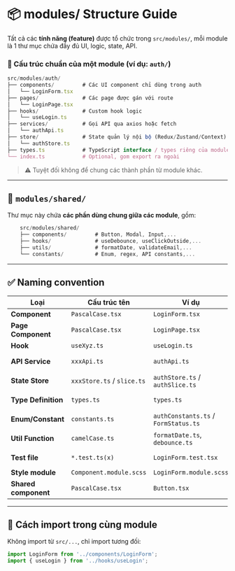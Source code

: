 # 📦 modules/ Structure Guide

Tất cả các **tính năng (feature)** được tổ chức trong `src/modules/`, mỗi module là 1 thư mục chứa đầy đủ UI, logic, state, API.

### 📁 Cấu trúc chuẩn của một module (ví dụ: `auth/`)

```ts
src/modules/auth/
├── components/         # Các UI component chỉ dùng trong auth
│   └── LoginForm.tsx
├── pages/              # Các page được gán với route
│   └── LoginPage.tsx
├── hooks/              # Custom hook logic
│   └── useLogin.ts
├── services/           # Gọi API qua axios hoặc fetch
│   └── authApi.ts
├── store/              # State quản lý nội bộ (Redux/Zustand/Context)
│   └── authStore.ts
├── types.ts            # TypeScript interface / types riêng của module
└── index.ts            # Optional, gom export ra ngoài
```

> ⚠️ Tuyệt đối không để chung các thành phần từ module khác.


---

## 📁 `modules/shared/`

Thư mục này chứa **các phần dùng chung giữa các module**, gồm:

```ts
    src/modules/shared/
    ├── components/         # Button, Modal, Input,...
    ├── hooks/              # useDebounce, useClickOutside,...
    ├── utils/              # formatDate, validateEmail,...
    └── constants/          # Enum, regex, API constants,...
```

---

## ✅ Naming convention

| Loại                 | Cấu trúc tên               | Ví dụ                                | Ghi chú thêm                                 |
| -------------------- | -------------------------- | ------------------------------------ | -------------------------------------------- |
| **Component**        | `PascalCase.tsx`           | `LoginForm.tsx`                      | Một file = một component                     |
| **Page Component**   | `PascalCase.tsx`           | `LoginPage.tsx`                      | Dùng trong router                            |
| **Hook**             | `useXyz.ts`                | `useLogin.ts`                        | Chữ `use` bắt buộc                           |
| **API Service**      | `xxxApi.ts`                | `authApi.ts`                         | Một module 1 file, chia nhỏ nếu phức tạp     |
| **State Store**      | `xxxStore.ts` / `slice.ts` | `authStore.ts` / `authSlice.ts`      | Zustand hoặc Redux                           |
| **Type Definition**  | `types.ts`                 | `types.ts`                           | Trong từng module, gom tất cả interface/type |
| **Enum/Constant**    | `constants.ts`             | `authConstants.ts` / `FormStatus.ts` | Enum, regex, static value                    |
| **Util Function**    | `camelCase.ts`             | `formatDate.ts`, `debounce.ts`       | 1 file = 1 hàm, dùng default export          |
| **Test file**        | `*.test.ts(x)`             | `LoginForm.test.tsx`                 | Đặt cùng cấp hoặc trong `__tests__`          |
| **Style module**     | `Component.module.scss`    | `LoginForm.module.scss`              | Đặt cạnh file `.tsx` cùng tên                |
| **Shared component** | `PascalCase.tsx`           | `Button.tsx`                         | Trong `modules/shared/components/`           |


---

## 🚀 Cách import trong cùng module

Không import từ `src/...`, chỉ import tương đối:

```ts
import LoginForm from '../components/LoginForm';
import { useLogin } from '../hooks/useLogin';
